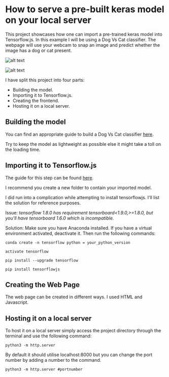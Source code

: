# How to serve a pre-built keras model on your local server

This project showcases how one can import a pre-trained keras model into Tensorflow.js. In this example I will be using a Dog Vs Cat classifier. The webpage will use your webcam to snap an image and predict whether the image has a dog or cat present.

![alt text](https://user-images.githubusercontent.com/28598769/83793337-05d20800-a6ba-11ea-8371-89dbb097418d.png)

![alt text](https://user-images.githubusercontent.com/28598769/83793452-2dc16b80-a6ba-11ea-8383-0147f210c7d6.png)

 I have split this project into four parts:


- Building the model.
- Importing it to Tensorflow.js.
- Creating the frontend.
- Hosting it on a local server.


## Building the model
 
You can find an appropriate guide to build a Dog Vs Cat classifier [here](https://www.kaggle.com/c/dogs-vs-cats/notebooks).


Try to keep the model as lightweight as possible else it might take a toll on the loading time.

## Importing it to Tensorflow.js

The guide for this step can be found [here](https://www.tensorflow.org/js/tutorials/conversion/import_keras).

I recommend you create a new folder to contain your imported model.

I did run into a complication while attempting to install tensorflowjs. I'll list the solution for reference purposes.


Issue: _tensorflow 1.8.0 has requirement tensorboard<1.9.0,>=1.8.0, but you'll have tensorboard 1.6.0 which is incompatible._


Solution: Make sure you have Anaconda installed. If you have a virtual environment activated, deactivate it. Then run the following commands:

`conda create -n tensorflow python = your_python_version`

`activate tensorflow`

`pip install --upgrade tensorflow`

`pip install tensorflowjs`

## Creating the Web Page

The web page can be created in different ways. I used HTML and Javascript.

## Hosting it on a local server

To host it on a local server simply access the project directory through the terminal and use the following command: 

`python3 -m http.server`

By default it should utilise localhost:8000 but you can change the port number by adding a number to the command.

`python3 -m http.server #portnumber`